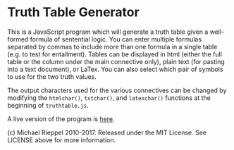 Truth Table Generator
=====================

This is a JavaScript program which will generate a truth table given a well-formed formula of sentential logic. You can enter multiple formulas separated by commas to include more than one formula in a single table (e.g. to test for entailment). Tables can be displayed in html (either the full table or the column under the main connective only), plain text (for pasting into a text document), or LaTex. You can also select which pair of symbols to use for the two truth values.

The output characters used for the various connectives can be changed by modifying the `htmlchar()`, `txtchar()`, and `latexchar()` functions at the beginning of `truthtable.js`.

A live version of the program is [here](http://mrieppel.net/prog/truthtable.html).

(c) Michael Rieppel 2010-2017. Released under the MIT License.  See LICENSE above for more information.